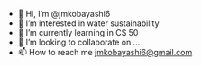 - 👋 Hi, I’m @jmkobayashi6
- 👀 I’m interested in water sustainability
- 🌱 I’m currently learning in CS 50
- 💞️ I’m looking to collaborate on ...
- 📫 How to reach me jmkobayashi6@gmail.com

<!---
jmkobayashi6/jmkobayashi6 is a ✨ special ✨ repository because its `README.md` (this file) appears on your GitHub profile.
You can click the Preview link to take a look at your changes.
--->
